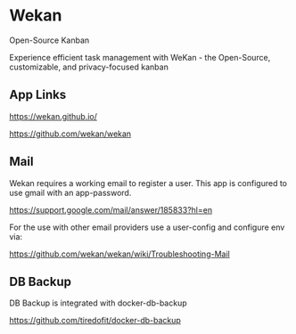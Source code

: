 # Wekan

Open-Source Kanban

Experience efficient task management with WeKan - the Open-Source, customizable, and privacy-focused kanban

## App Links

<https://wekan.github.io/>

<https://github.com/wekan/wekan>

## Mail

Wekan requires a working email to register a user. This app is configured to use gmail with an app-password.

<https://support.google.com/mail/answer/185833?hl=en>

For the use with other email providers use a user-config and configure env via:

<https://github.com/wekan/wekan/wiki/Troubleshooting-Mail>

## DB Backup

DB Backup is integrated with docker-db-backup

<https://github.com/tiredofit/docker-db-backup>